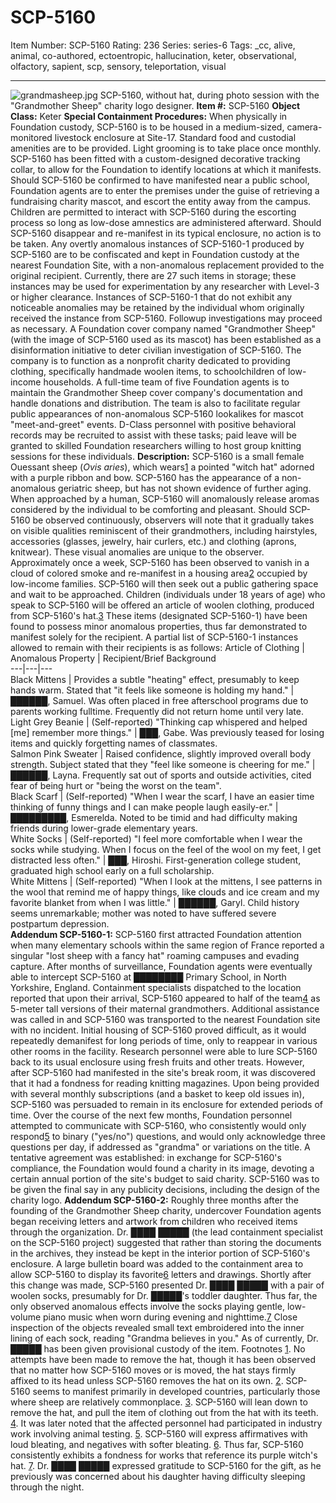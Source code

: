 # SCP-5160
Item Number: SCP-5160
Rating: 236
Series: series-6
Tags: _cc, alive, animal, co-authored, ectoentropic, hallucination, keter, observational, olfactory, sapient, scp, sensory, teleportation, visual

---

![grandmasheep.jpg](https://scp-wiki.wdfiles.com/local--files/scp-5160/grandmasheep.jpg)
SCP-5160, without hat, during photo session with the "Grandmother Sheep" charity logo designer.
**Item #:** SCP-5160
**Object Class:** Keter
**Special Containment Procedures:** When physically in Foundation custody, SCP-5160 is to be housed in a medium-sized, camera-monitored livestock enclosure at Site-17. Standard food and custodial amenities are to be provided. Light grooming is to take place once monthly.
SCP-5160 has been fitted with a custom-designed decorative tracking collar, to allow for the Foundation to identify locations at which it manifests. Should SCP-5160 be confirmed to have manifested near a public school, Foundation agents are to enter the premises under the guise of retrieving a fundraising charity mascot, and escort the entity away from the campus. Children are permitted to interact with SCP-5160 during the escorting process so long as low-dose amnestics are administered afterward. Should SCP-5160 disappear and re-manifest in its typical enclosure, no action is to be taken.
Any overtly anomalous instances of SCP-5160-1 produced by SCP-5160 are to be confiscated and kept in Foundation custody at the nearest Foundation Site, with a non-anomalous replacement provided to the original recipient. Currently, there are 27 such items in storage; these instances may be used for experimentation by any researcher with Level-3 or higher clearance. Instances of SCP-5160-1 that do not exhibit any noticeable anomalies may be retained by the individual whom originally received the instance from SCP-5160. Followup investigations may proceed as necessary.
A Foundation cover company named "Grandmother Sheep" (with the image of SCP-5160 used as its mascot) has been established as a disinformation initiative to deter civilian investigation of SCP-5160. The company is to function as a nonprofit charity dedicated to providing clothing, specifically handmade woolen items, to schoolchildren of low-income households.
A full-time team of five Foundation agents is to maintain the Grandmother Sheep cover company's documentation and handle donations and distribution. The team is also to facilitate regular public appearances of non-anomalous SCP-5160 lookalikes for mascot "meet-and-greet" events. D-Class personnel with positive behavioral records may be recruited to assist with these tasks; paid leave will be granted to skilled Foundation researchers willing to host group knitting sessions for these individuals.
**Description:** SCP-5160 is a small female Ouessant sheep (_Ovis aries_), which wears[1](javascript:;) a pointed "witch hat" adorned with a purple ribbon and bow. SCP-5160 has the appearance of a non-anomalous geriatric sheep, but has not shown evidence of further aging. When approached by a human, SCP-5160 will anomalously release aromas considered by the individual to be comforting and pleasant.
Should SCP-5160 be observed continuously, observers will note that it gradually takes on visible qualities reminiscent of their grandmothers, including hairstyles, accessories (glasses, jewelry, hair curlers, etc.) and clothing (aprons, knitwear). These visual anomalies are unique to the observer.
Approximately once a week, SCP-5160 has been observed to vanish in a cloud of colored smoke and re-manifest in a housing area[2](javascript:;) occupied by low-income families. SCP-5160 will then seek out a public gathering space and wait to be approached. Children (individuals under 18 years of age) who speak to SCP-5160 will be offered an article of woolen clothing, produced from SCP-5160's hat.[3](javascript:;) These items (designated SCP-5160-1) have been found to possess minor anomalous properties, thus far demonstrated to manifest solely for the recipient. A partial list of SCP-5160-1 instances allowed to remain with their recipients is as follows:
Article of Clothing | Anomalous Property | Recipient/Brief Background  
---|---|---  
Black Mittens | Provides a subtle "heating" effect, presumably to keep hands warm. Stated that "it feels like someone is holding my hand." | ██████, Samuel. Was often placed in free afterschool programs due to parents working fulltime. Frequently did not return home until very late.  
Light Grey Beanie | (Self-reported) "Thinking cap whispered and helped [me] remember more things." | ███, Gabe. Was previously teased for losing items and quickly forgetting names of classmates.  
Salmon Pink Sweater | Raised confidence, slightly improved overall body strength. Subject stated that they "feel like someone is cheering for me." | ██████, Layna. Frequently sat out of sports and outside activities, cited fear of being hurt or "being the worst on the team".  
Black Scarf | (Self-reported) "When I wear the scarf, I have an easier time thinking of funny things and I can make people laugh easily-er." | █████████, Esmerelda. Noted to be timid and had difficulty making friends during lower-grade elementary years.  
White Socks | (Self-reported) "I feel more comfortable when I wear the socks while studying. When I focus on the feel of the wool on my feet, I get distracted less often." | ███, Hiroshi. First-generation college student, graduated high school early on a full scholarship.  
White Mittens | (Self-reported) "When I look at the mittens, I see patterns in the wool that remind me of happy things, like clouds and ice cream and my favorite blanket from when I was little." | ██████, Garyl. Child history seems unremarkable; mother was noted to have suffered severe postpartum depression.  
**Addendum SCP-5160-1:** SCP-5160 first attracted Foundation attention when many elementary schools within the same region of France reported a singular "lost sheep with a fancy hat" roaming campuses and evading capture. After months of surveillance, Foundation agents were eventually able to intercept SCP-5160 at ████████ Primary School, in North Yorkshire, England.
Containment specialists dispatched to the location reported that upon their arrival, SCP-5160 appeared to half of the team[4](javascript:;) as 5-meter tall versions of their maternal grandmothers. Additional assistance was called in and SCP-5160 was transported to the nearest Foundation site with no incident.
Initial housing of SCP-5160 proved difficult, as it would repeatedly demanifest for long periods of time, only to reappear in various other rooms in the facility. Research personnel were able to lure SCP-5160 back to its usual enclosure using fresh fruits and other treats. However, after SCP-5160 had manifested in the site's break room, it was discovered that it had a fondness for reading knitting magazines. Upon being provided with several monthly subscriptions (and a basket to keep old issues in), SCP-5160 was persuaded to remain in its enclosure for extended periods of time.
Over the course of the next few months, Foundation personnel attempted to communicate with SCP-5160, who consistently would only respond[5](javascript:;) to binary ("yes/no") questions, and would only acknowledge three questions per day, if addressed as "grandma" or variations on the title. A tentative agreement was established: in exchange for SCP-5160's compliance, the Foundation would found a charity in its image, devoting a certain annual portion of the site's budget to said charity. SCP-5160 was to be given the final say in any publicity decisions, including the design of the charity logo.
**Addendum SCP-5160-2:** Roughly three months after the founding of the Grandmother Sheep charity, undercover Foundation agents began receiving letters and artwork from children who received items through the organization. Dr. ████ █████ (the lead containment specialist on the SCP-5160 project) suggested that rather than storing the documents in the archives, they instead be kept in the interior portion of SCP-5160's enclosure. A large bulletin board was added to the containment area to allow SCP-5160 to display its favorite[6](javascript:;) letters and drawings.
Shortly after this change was made, SCP-5160 presented Dr. ████ █████ with a pair of woolen socks, presumably for Dr. █████'s toddler daughter. Thus far, the only observed anomalous effects involve the socks playing gentle, low-volume piano music when worn during evening and nighttime.[7](javascript:;) Close inspection of the objects revealed small text embroidered into the inner lining of each sock, reading "Grandma believes in you."
As of currently, Dr. █████ has been given provisional custody of the item.
Footnotes
[1](javascript:;). No attempts have been made to remove the hat, though it has been observed that no matter how SCP-5160 moves or is moved, the hat stays firmly affixed to its head unless SCP-5160 removes the hat on its own.
[2](javascript:;). SCP-5160 seems to manifest primarily in developed countries, particularly those where sheep are relatively commonplace.
[3](javascript:;). SCP-5160 will lean down to remove the hat, and pull the item of clothing out from the hat with its teeth.
[4](javascript:;). It was later noted that the affected personnel had participated in industry work involving animal testing.
[5](javascript:;). SCP-5160 will express affirmatives with loud bleating, and negatives with softer bleating.
[6](javascript:;). Thus far, SCP-5160 consistently exhibits a fondness for works that reference its purple witch's hat.
[7](javascript:;). Dr. ████ █████ expressed gratitude to SCP-5160 for the gift, as he previously was concerned about his daughter having difficulty sleeping through the night.